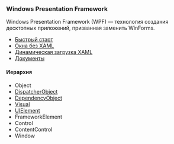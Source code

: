 ﻿### Windows Presentation Framework

Windows Presentation Framework (WPF) — технология создания десктопных приложений, призванная заменить WinForms.

* [Быстрый старт](QuickStart.md)
* [Окна без XAML](XAMLLess.md)
* [Динамическая загрузка XAML](LoadXaml.md)
* [Документы](Documents.md)

#### Иерархия

* Object
* [DispatcherObject](DispatcherObject.md)
* [DependencyObject](DependencyObject.md)
* [Visual](Visual.md)
* [UIElement](UIElement.md)
* FrameworkElement
* Control
* ContentControl
* Window

